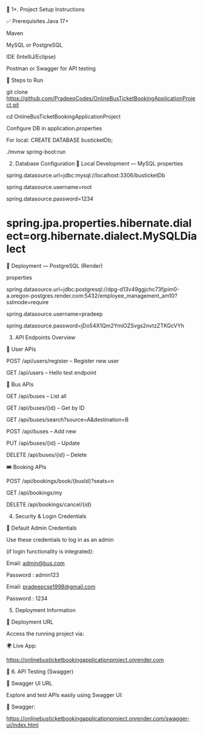 🧰 1+. Project Setup Instructions

✅ Prerequisites
Java 17+

Maven

MySQL or PostgreSQL

IDE (IntelliJ/Eclipse)

Postman or Swagger for API testing


🔧 Steps to Run

git clone https://github.com/PradeepCodes/OnlineBusTicketBookingApplicationProject.git

cd OnlineBusTicketBookingApplicationProject

Configure DB in application.properties

For local: CREATE DATABASE busticketDb;

./mvnw spring-boot:run


2. Database Configuration
🔧 Local Development — MySQL
properties

spring.datasource.url=jdbc:mysql://localhost:3306/busticketDb

spring.datasource.username=root

spring.datasource.password=1234

# spring.jpa.properties.hibernate.dialect=org.hibernate.dialect.MySQLDialect

🚀 Deployment — PostgreSQL (Render)

properties

spring.datasource.url=jdbc:postgresql://dpg-d13v49ggjchc73fjpim0-a.oregon-postgres.render.com:5432/employee_management_am10?sslmode=require

spring.datasource.username=pradeep

spring.datasource.password=jDo54X1Qm2YmiOZSvgs2nvtzZTKGcVYh


3. API Endpoints Overview
   
👤 User APIs

POST /api/users/register – Register new user

GET /api/users – Hello test endpoint

🚌 Bus APIs

GET /api/buses – List all

GET /api/buses/{id} – Get by ID

GET /api/buses/search?source=A&destination=B

POST /api/buses – Add new

PUT /api/buses/{id} – Update

DELETE /api/buses/{id} – Delete

🎟️ Booking APIs

POST /api/bookings/book/{busId}?seats=n

GET /api/bookings/my

DELETE /api/bookings/cancel/{id}


4. Security & Login Credentials
 
🔑 Default Admin Credentials

Use these credentials to log in as an admin

(if login functionality is integrated):

Email: admin@bus.com

Password : admin123

Email: pradeepcse1998@gmail.com

Password : 1234

5. Deployment Information
   
🔗 Deployment URL

Access the running project via:

🌍 Live App:

https://onlinebusticketbookingapplicationproject.onrender.com

📘 6. API Testing (Swagger)

🔗 Swagger UI URL

Explore and test APIs easily using Swagger UI:

📄 Swagger:

https://onlinebusticketbookingapplicationproject.onrender.com/swagger-ui/index.html

